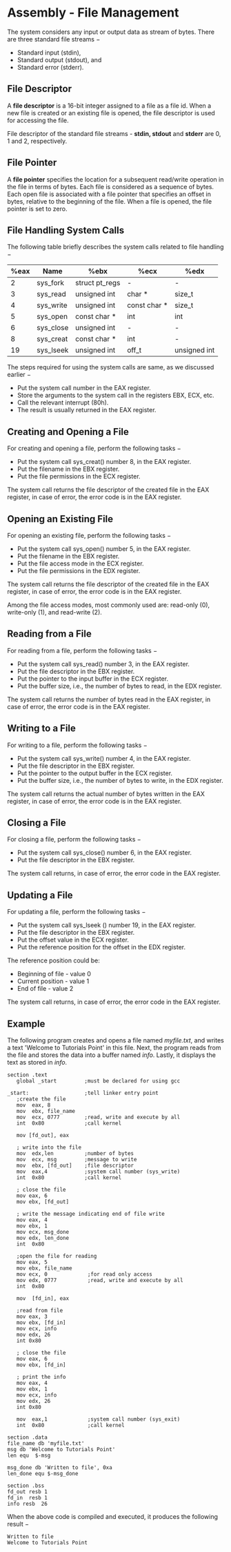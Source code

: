 # Assembly - File Management

The system considers any input or output data as stream of bytes. There are three standard file streams −

- Standard input (stdin),
- Standard output (stdout), and
- Standard error (stderr).

## File Descriptor

A **file descriptor** is a 16-bit integer assigned to a file as a file id. When a new file is created or an existing file is opened, the file descriptor is used for accessing the file.

File descriptor of the standard file streams - **stdin, stdout** and **stderr** are 0, 1 and 2, respectively.

## File Pointer

A **file pointer** specifies the location for a subsequent read/write operation in the file in terms of bytes. Each file is considered as a sequence of bytes. Each open file is associated with a file pointer that specifies an offset in bytes, relative to the beginning of the file. When a file is opened, the file pointer is set to zero.

## File Handling System Calls

The following table briefly describes the system calls related to file handling −

| %eax | Name      | %ebx           | %ecx         | %edx         |
| ---- | --------- | -------------- | ------------ | ------------ |
| 2    | sys_fork  | struct pt_regs | -            | -            |
| 3    | sys_read  | unsigned int   | char *       | size_t       |
| 4    | sys_write | unsigned int   | const char * | size_t       |
| 5    | sys_open  | const char *   | int          | int          |
| 6    | sys_close | unsigned int   | -            | -            |
| 8    | sys_creat | const char *   | int          | -            |
| 19   | sys_lseek | unsigned int   | off_t        | unsigned int |

The steps required for using the system calls are same, as we discussed earlier −

- Put the system call number in the EAX register.
- Store the arguments to the system call in the registers EBX, ECX, etc.
- Call the relevant interrupt (80h).
- The result is usually returned in the EAX register.

## Creating and Opening a File

For creating and opening a file, perform the following tasks −

- Put the system call sys_creat() number 8, in the EAX register.
- Put the filename in the EBX register.
- Put the file permissions in the ECX register.

The system call returns the file descriptor of the created file in the EAX register, in case of error, the error code is in the EAX register.

## Opening an Existing File

For opening an existing file, perform the following tasks −

- Put the system call sys_open() number 5, in the EAX register.
- Put the filename in the EBX register.
- Put the file access mode in the ECX register.
- Put the file permissions in the EDX register.

The system call returns the file descriptor of the created file in the EAX register, in case of error, the error code is in the EAX register.

Among the file access modes, most commonly used are: read-only (0), write-only (1), and read-write (2).

## Reading from a File

For reading from a file, perform the following tasks −

- Put the system call sys_read() number 3, in the EAX register.
- Put the file descriptor in the EBX register.
- Put the pointer to the input buffer in the ECX register.
- Put the buffer size, i.e., the number of bytes to read, in the EDX register.

The system call returns the number of bytes read in the EAX register, in case of error, the error code is in the EAX register.

## Writing to a File

For writing to a file, perform the following tasks −

- Put the system call sys_write() number 4, in the EAX register.
- Put the file descriptor in the EBX register.
- Put the pointer to the output buffer in the ECX register.
- Put the buffer size, i.e., the number of bytes to write, in the EDX register.

The system call returns the actual number of bytes written in the EAX register, in case of error, the error code is in the EAX register.

## Closing a File

For closing a file, perform the following tasks −

- Put the system call sys_close() number 6, in the EAX register.
- Put the file descriptor in the EBX register.

The system call returns, in case of error, the error code in the EAX register.

## Updating a File

For updating a file, perform the following tasks −

- Put the system call sys_lseek () number 19, in the EAX register.
- Put the file descriptor in the EBX register.
- Put the offset value in the ECX register.
- Put the reference position for the offset in the EDX register.

The reference position could be:

- Beginning of file - value 0
- Current position - value 1
- End of file - value 2

The system call returns, in case of error, the error code in the EAX register.

## Example

The following program creates and opens a file named *myfile.txt*, and writes a text 'Welcome to Tutorials Point' in this file. Next, the program reads from the file and stores the data into a buffer named *info*. Lastly, it displays the text as stored in *info*.

```
section	.text
   global _start         ;must be declared for using gcc
	
_start:                  ;tell linker entry point
   ;create the file
   mov  eax, 8
   mov  ebx, file_name
   mov  ecx, 0777        ;read, write and execute by all
   int  0x80             ;call kernel
	
   mov [fd_out], eax
    
   ; write into the file
   mov	edx,len          ;number of bytes
   mov	ecx, msg         ;message to write
   mov	ebx, [fd_out]    ;file descriptor 
   mov	eax,4            ;system call number (sys_write)
   int	0x80             ;call kernel
	
   ; close the file
   mov eax, 6
   mov ebx, [fd_out]
    
   ; write the message indicating end of file write
   mov eax, 4
   mov ebx, 1
   mov ecx, msg_done
   mov edx, len_done
   int  0x80
    
   ;open the file for reading
   mov eax, 5
   mov ebx, file_name
   mov ecx, 0             ;for read only access
   mov edx, 0777          ;read, write and execute by all
   int  0x80
	
   mov  [fd_in], eax
    
   ;read from file
   mov eax, 3
   mov ebx, [fd_in]
   mov ecx, info
   mov edx, 26
   int 0x80
    
   ; close the file
   mov eax, 6
   mov ebx, [fd_in]
    
   ; print the info 
   mov eax, 4
   mov ebx, 1
   mov ecx, info
   mov edx, 26
   int 0x80
       
   mov	eax,1             ;system call number (sys_exit)
   int	0x80              ;call kernel

section	.data
file_name db 'myfile.txt'
msg db 'Welcome to Tutorials Point'
len equ  $-msg

msg_done db 'Written to file', 0xa
len_done equ $-msg_done

section .bss
fd_out resb 1
fd_in  resb 1
info resb  26
```

When the above code is compiled and executed, it produces the following result −

```
Written to file
Welcome to Tutorials Point
```